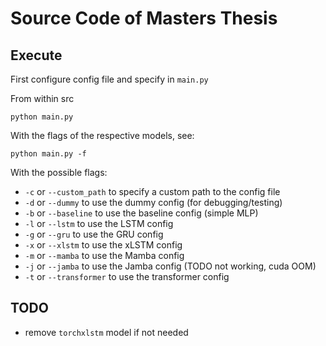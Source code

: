 # Source Code of Masters Thesis 

## Execute
First configure config file and specify in ``main.py`` 

From within src
```shell
python main.py
```

With the flags of the respective models, see:
```shell
python main.py -f
```

With the possible flags:
- `-c` or `--custom_path` to specify a custom path to the config file
- `-d` or `--dummy` to use the dummy config (for debugging/testing)
- `-b` or `--baseline` to use the baseline config (simple MLP)
- `-l` or `--lstm` to use the LSTM config
- `-g` or `--gru` to use the GRU config
- `-x` or `--xlstm` to use the xLSTM config
- `-m` or `--mamba` to use the Mamba config
- `-j` or `--jamba` to use the Jamba config (TODO not working, cuda OOM)
- `-t` or `--transformer` to use the transformer config


## TODO
- remove `torchxlstm` model if not needed
